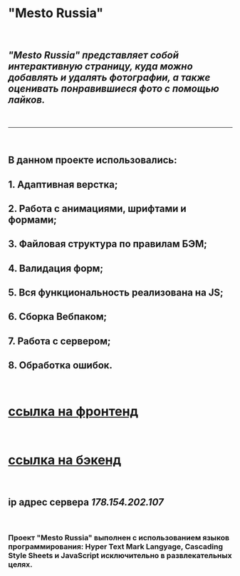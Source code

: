 # **"Mesto Russia"** 
<br />

## *"Mesto Russia" представляет собой интерактивную страницу, куда можно добавлять и удалять фотографии, а также оценивать понравившиеся фото с помощью лайков.*
<br />

---
<br />

## В данном проекте использовались: 

## 1. Адаптивная верстка;
## 2. Работа с анимациями, шрифтами и формами;
## 3. Файловая структура по правилам БЭМ;
## 4. Валидация форм;
## 5. Вся функциональность реализована на JS;
## 6. Сборка Вебпаком;
## 7. Работа с сервером;
## 8. Обработка ошибок.
<br />

# [ссылка на фронтенд](http://project.mesto.nomoredomains.club/)

<br />

# [ссылка на бэкенд](https://api.project.mesto.nomoredomains.rocks/)

<br />

## **ip адрес сервера** _178.154.202.107_

<br />

### Проект "Mesto Russia" выполнен с использованием языков программирования: Hyper Text Mark Langyage, Cascading Style Sheets и JavaScript исключительно в развлекательных целях.

